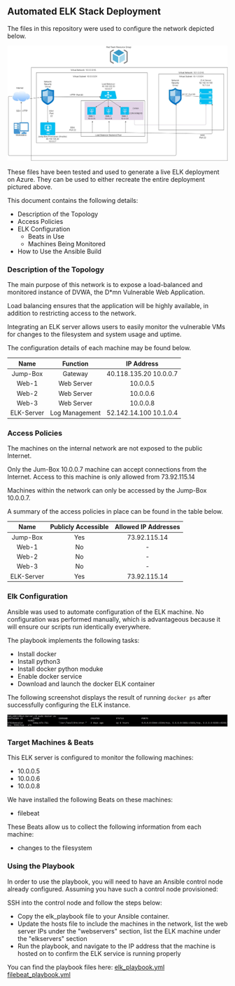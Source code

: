 ## Automated ELK Stack Deployment

The files in this repository were used to configure the network depicted below.

![Red Team Network Diagram](Images/Network_Diagram.jpg)

These files have been tested and used to generate a live ELK deployment on Azure. They can be used to either recreate the entire deployment pictured above.

This document contains the following details:
- Description of the Topology
- Access Policies
- ELK Configuration
  - Beats in Use
  - Machines Being Monitored
- How to Use the Ansible Build


### Description of the Topology

The main purpose of this network is to expose a load-balanced and monitored instance of DVWA, the D*mn Vulnerable Web Application.

Load balancing ensures that the application will be highly available, in addition to restricting access to the network.

Integrating an ELK server allows users to easily monitor the vulnerable VMs for changes to the filesystem and system usage and uptime.

The configuration details of each machine may be found below.

|    Name    |    Function    |       IP Address       |
|:----------:|:--------------:|:----------------------:|
|  Jump-Box  |     Gateway    | 40.118.135.20 10.0.0.7 |
|    Web-1   |   Web Server   |        10.0.0.5        |
|    Web-2   |   Web Server   |        10.0.0.6        |
|    Web-3   |   Web Server   |        10.0.0.8        |
| ELK-Server | Log Management | 52.142.14.100 10.1.0.4 |

### Access Policies

The machines on the internal network are not exposed to the public Internet. 

Only the Jum-Box 10.0.0.7 machine can accept connections from the Internet. Access to this machine is only allowed from 73.92.115.14

Machines within the network can only be accessed by the Jump-Box 10.0.0.7.

A summary of the access policies in place can be found in the table below.

|    Name    | Publicly Accessible | Allowed IP Addresses |
|:----------:|:-------------------:|:--------------------:|
|  Jump-Box  |         Yes         |     73.92.115.14     |
|    Web-1   |          No         |           -          |
|    Web-2   |          No         |           -          |
|    Web-3   |          No         |           -          |
| ELK-Server |         Yes         |     73.92.115.14     |

### Elk Configuration

Ansible was used to automate configuration of the ELK machine. No configuration was performed manually, which is advantageous because it will ensure our scripts run identically everywhere. 

The playbook implements the following tasks:
- Install docker
- Install python3
- Install docker python moduke
- Enable docker service
- Download and launch the docker ELK container

The following screenshot displays the result of running `docker ps` after successfully configuring the ELK instance.

!["docker ps" output](Images/docker_ps.JPG)

### Target Machines & Beats
This ELK server is configured to monitor the following machines:
- 10.0.0.5
- 10.0.0.6
- 10.0.0.8

We have installed the following Beats on these machines:
- filebeat

These Beats allow us to collect the following information from each machine:
- changes to the filesystem

### Using the Playbook
In order to use the playbook, you will need to have an Ansible control node already configured. Assuming you have such a control node provisioned: 

SSH into the control node and follow the steps below:
- Copy the elk_playbook file to your Ansible container.
- Update the hosts file to include the machines in the network, list the web server IPs under the "webservers" section, list the ELK machine under the "elkservers" section
- Run the playbook, and navigate to the IP address that the machine is hosted on to confirm the ELK service is running properly

You can find the playbook files here:
[elk_playbook.yml](Files/elk_playbook.yml)
[filebeat_playbook.yml](Files/filebeat_playbook.yml)
